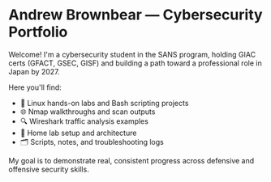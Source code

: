 # Andrew Brownbear — Cybersecurity Portfolio

Welcome! I'm a cybersecurity student in the SANS program, holding GIAC certs (GFACT, GSEC, GISF) and building a path toward a professional role in Japan by 2027.

Here you'll find:

- 🔧 Linux hands-on labs and Bash scripting projects
- 🌐 Nmap walkthroughs and scan outputs
- 🔍 Wireshark traffic analysis examples
- 🧪 Home lab setup and architecture
- 🗂️ Scripts, notes, and troubleshooting logs

My goal is to demonstrate real, consistent progress across defensive and offensive security skills.

